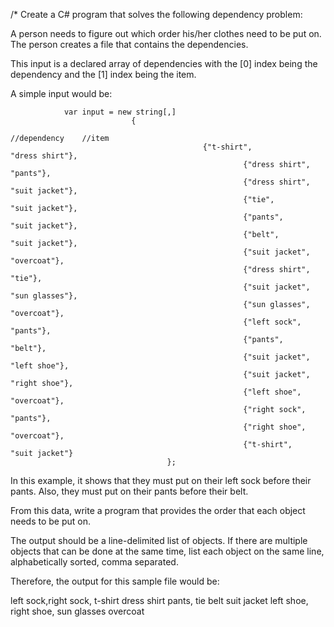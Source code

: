 /* Create a C# program that solves the following dependency problem:
 
A person needs to figure out which order his/her clothes need to be put on. 
The person creates a file that contains the dependencies.
 
This input is a declared array of dependencies with the [0] index being the dependency and the [1] index being the item. 
 
A simple input would be:
 
                var input = new string[,]
                               {
                                                                //dependency    //item
                                               {"t-shirt",             "dress shirt"},
                                                        {"dress shirt", "pants"},
                                                        {"dress shirt", "suit jacket"},
                                                        {"tie",                           "suit jacket"},
                                                        {"pants",     "suit jacket"},
                                                        {"belt",         "suit jacket"},
                                                        {"suit jacket", "overcoat"},
                                                        {"dress shirt", "tie"},
                                                        {"suit jacket", "sun glasses"},
                                                        {"sun glasses", "overcoat"},
                                                        {"left sock",                "pants"},
                                                        {"pants",     "belt"},
                                                        {"suit jacket", "left shoe"},
                                                        {"suit jacket", "right shoe"},
                                                        {"left shoe",               "overcoat"},
                                                        {"right sock",             "pants"},
                                                        {"right shoe",            "overcoat"},
                                                        {"t-shirt",    "suit jacket"}
                                       };
 
In this example, it shows that they must put on their left sock before their pants. Also, 
they must put on their pants before their belt.
 
From this data, write a program that provides the order that each object needs to be put on.
 
The output should be a line-delimited list of objects. If there are multiple objects that
can be done at the same time, list each object on the same line, alphabetically 
sorted, comma separated.
 
Therefore, the output for this sample file would be:
 
left sock,right sock, t-shirt
dress shirt
pants, tie
belt
suit jacket
left shoe, right shoe, sun glasses
overcoat
